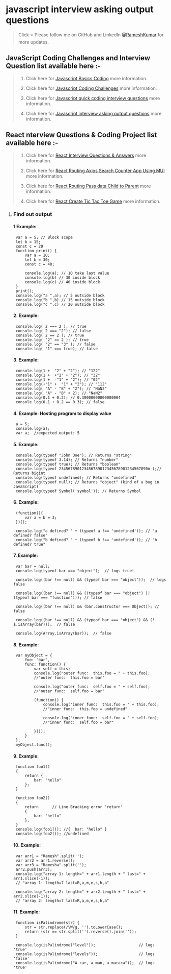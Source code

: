 # javascript interview asking output questions

   > Click :star: Please follow me on GitHub and LinkedIn [@RameshKumar](https://www.linkedin.com/in/ramesh-kumar-choudhary/) for more updates.


   ## JavaScript Coding Challenges and Interview Question list available here :-

   >1. Click here for [Javascript Basics Coding](https://github.com/rseetech/javascript-basics) more information.
   >  
   >2. Click here for [Javascript Coding Challenges](https://github.com/rseetech/javascript-coding-challenges) more information.
   >
   >3. Click here for [Javascript quick coding interview questions](https://github.com/rseetech/javascript-quick-coding-interview-questions) more information. 
   >
   >3. Click here for [Javascript interview asking output questions](https://github.com/rseetech/javascript-interview-asking-output-questions) more information. 

   ## React nterview Questions & Coding Project list available here :-

   >1. Click here for [React Interview Questions & Answers](https://github.com/rseetech/React-interview-questions) more information.
   >
   >2. Click here for [React Routing Axios Search Counter App Using MUI](https://github.com/rseetech/react-routing-axios-search-counter-app-using-mui) more information.
   >
   >3. Click here for [React Routing Pass data Child to Parent](https://github.com/rseetech/react-router-axios-pass-data-child-to-parent) more information.
   >
   >4. Click here for [React Create Tic Tac Toe Game](https://github.com/rseetech/react-create-tic-tac-toe-game) more information.

1. ###  Find out output

    #### 1 Example:

        var a = 5; // Block scope
        let b = 15; 
        const c = 20
        function print() {
            var a = 10;
            let b = 30;
            const c = 40;

            console.log(a); // 10 take last value
            console.log(b) // 30 inside block
            console.log(c) // 40 inside block
        }
        print();
        console.log("a ",a); // 5 outside block
        console.log("b ",b) // 15 outside block
        console.log("c ",c) // 20 outside block

    #### 2. Example: 

        console.log( 2 === 2 ); // true
        console.log( 2 === "2"); // false
        console.log( 2 == 2 ); // true
        console.log( "2" == 2 ); // true
        console.log( "2" == "3" ); // false
        console.log( "1" === true); // false

    #### 3. Example:  

        console.log(1 +  "2" + "2"); // "122"
        console.log(1 +  +"2" + "2"); // "32"
        console.log(1 +  -"1" + "2"); // "02"
        console.log(+"1" +  "1" + "2"); // "112"
        console.log( "A" - "B" + "2"); // "NaN2"
        console.log( "A" - "B" + 2); // "NaN2"
        console.log(0.1 + 0.2); // 0.30000000000000004
        console.log(0.1 + 0.2 == 0.3); // false

    #### 4. Example: Hosting program to display value

        a = 5;
        console.log(a);
        var a;  //expected output: 5

    #### 5. Example: 

        console.log(typeof "John Doe"); // Returns "string"
        console.log(typeof 3.14); // Returns "number"
        console.log(typeof true); // Returns "boolean"
        console.log(typeof 234567890123456789012345678901234567890n );// Returns bigint
        console.log(typeof undefined); // Returns "undefined"
        console.log(typeof null); // Returns "object" (kind of a bug in JavaScript)
        console.log(typeof Symbol('symbol')); // Returns Symbol

    #### 6. Example:

        (function(){
            var a = b = 3;
        })();

        console.log("a defined? " + (typeof a !== 'undefined')); // "a defined? false"
        console.log("b defined? " + (typeof b !== 'undefined')); // "b defined? true"

    #### 7. Example:

        var bar = null;
        console.log(typeof bar === "object");  // logs true!

        console.log((bar !== null) && (typeof bar === "object"));  // logs false

        console.log((bar !== null) && ((typeof bar === "object") || (typeof bar === "function"))); // false

        console.log((bar !== null) && (bar.constructor === Object)); // false

        console.log((bar !== null) && (typeof bar === "object") && (! $.isArray(bar)));  // false

        console.log(Array.isArray(bar));  // false

    #### 8. Example:

        var myObject = {
            foo: "bar",
            func: function() {
                var self = this;
                console.log("outer func:  this.foo = " + this.foo); 
                //"outer func:  this.foo = bar"

                console.log("outer func:  self.foo = " + self.foo); 
                //"outer func:  self.foo = bar"

                (function() {
                    console.log("inner func:  this.foo = " + this.foo); 
                    //"inner func:  this.foo = undefined"

                    console.log("inner func:  self.foo = " + self.foo); 
                    //"inner func:  self.foo = bar"

                }());
            }
        };
        myObject.func();

    #### 9. Example:

        function foo1()
        {
            return {
                bar: "hello"
            };
        }

        function foo2()
        {
            return      // Line Bracking error 'return'
            {
                bar: "hello"
            };
        }
        console.log(foo1()); //{  bar: "hello" }
        console.log(foo2()); //undefined 

    #### 10. Example:

        var arr1 = "Ramesh".split('');
        var arr2 = arr1.reverse();
        var arr3 = "Ramesha".split('');
        arr2.push(arr3);
        console.log("array 1: length=" + arr1.length + " last=" + arr1.slice(-1)); 
        // "array 1: length=7 last=R,a,m,e,s,h,a"

        console.log("array 2: length=" + arr2.length + " last=" + arr2.slice(-1)); 
        // "array 2: length=7 last=R,a,m,e,s,h,a"

    #### 11. Example:


        function isPalindrome(str) {
            str = str.replace(/\W/g, '').toLowerCase();
            return (str == str.split('').reverse().join(''));
        }

        console.log(isPalindrome("level"));                   // logs 'true'
        console.log(isPalindrome("levels"));                  // logs 'false'
        console.log(isPalindrome("A car, a man, a maraca"));  // logs 'true'
        